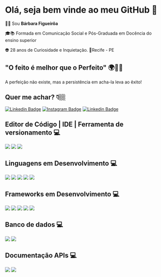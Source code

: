 # Olá, seja bem vinde ao meu GitHub 👋

👩🏼 Sou **Bárbara Figueirôa** 

🎓📚 Formada em Comunicação Social e Pós-Graduada em Docência do ensino superior 

👽 28 anos de Curiosidade e Inquietação.
📍Recife - PE


## "O feito é melhor que o Perfeito" 🌍🌠🧠
A perfeição não existe, mas a persistência em acha-la leva ao êxito!

## Quer me achar? 👇🏼
[![Linkedin Badge](https://img.shields.io/badge/-LinkedIn-blue?style=flat-square&logo=Linkedin&logoColor=white&link=https://www.linkedin.com/in/barbara-figueiroa/)](https://www.linkedin.com/in/barbara-figueiroa/) [![Instagram Badge](https://img.shields.io/badge/-Instagram-violet?style=flat-square&logo=Instagram&logoColor=white&link=https://https://www.instagram.com/diariodeumadev_/)](https://www.instagram.com/diariodeumadev_/) 
[![Linkedin Badge](https://img.shields.io/badge/-Whatsapp-green?style=flat-square&logo=Whatsapp&logoColor=white&link=https://www.Whatsapp.com/in/barbara-figueiroa/)]()

## Editor de Código | IDE | Ferramenta de versionamento 💻

<img src = "https://img.shields.io/badge/-VisualStudioCode-darkblue?style=flat-square&logo=Visualstudiocode&logoColor=blue&link=https://www.Visualstudiocode.com/in/barbara-figueiroa/"> <img src = "https://img.shields.io/badge/-Eclipse-purple?style=flat-square&logo=Eclipse&logoColor=white&link=https://www.Eclipse.com/in/barbara-figueiroa/"> <img src = "https://img.shields.io/badge/-Git-orange?style=flat-square&logo=Git&logoColor=white&link=https://www.Git.com/in/barbara-figueiroa/"> 


## Linguagens em Desenvolvimento 💻

<img src="https://img.shields.io/badge/-Javascript-yellow?style=flat-square&logo=Javascript&logoColor=white&link=https://www.Javascript.com/in/barbara-figueiroa/"> <img src = "https://img.shields.io/badge/-TypeScript-blue?style=flat-square&logo=TypeScript&logoColor=white&link=https://www.TypeScript.com/in/barbara-figueiroa/"> <img src = "https://img.shields.io/badge/-Java-red?style=flat-square&logo=Java&logoColor=blue&link=https://www.Java.com/in/barbara-figueiroa/"> <img src = "https://img.shields.io/badge/-HTML5-orange?style=flat-square&logo=HTML5&logoColor=white&link=https://www.HTML5.com/in/barbara-figueiroa/"> <img src = "https://img.shields.io/badge/-CSS3-blue?style=flat-square&logo=CSS3&logoColor=white&link=https://www.CSS3.com/in/barbara-figueiroa/"> 





## Frameworks em Desenvolvimento 💻

<img src="https://img.shields.io/badge/-Node.js-darkgreen?style=flat-square&logo=Node.js&logoColor=white&link=https://www.Node.js.com/in/barbara-figueiroa/"> <img src = "https://img.shields.io/badge/-BootStrap-purple?style=flat-square&logo=Bootstrap&logoColor=white&link=https://www.Bootstrap.com/in/barbara-figueiroa/"> <img src = "https://img.shields.io/badge/-SpringBoot-green?style=flat-square&logo=SpringBoot&logoColor=darkgreen&link=https://www.SpringBoot.com/in/barbara-figueiroa/"> <img src = "https://img.shields.io/badge/-Junit5-orange?style=flat-square&logo=Junit5&logoColor=white&link=https://www.Junit5.com/in/barbara-figueiroa/"> <img src = "https://img.shields.io/badge/-Angular-darkred?style=flat-square&logo=Angular&logoColor=white&link=https://www.Angular.com/in/barbara-figueiroa/"> 
## Banco de dados 💻
<img src = "https://img.shields.io/badge/-MYSQL-blue?style=flat-square&logo=MYSQL&logoColor=yellow&link=https://www.MYSQL.com/in/barbara-figueiroa/">  <img src = "https://img.shields.io/badge/-MongoDB-green?style=flat-square&logo=MongoDB&logoColor=brown&link=https://www.MongoDB.com/in/barbara-figueiroa/"> 

## Documentação APIs 💻

<img src = "https://img.shields.io/badge/-Postman-darkorange?style=flat-square&logo=Postman&logoColor=white&link=https://www.Postman.com/in/barbara-figueiroa/"> <img src = "https://img.shields.io/badge/-Swagger-darkgreen?style=flat-square&logo=Swagger&logoColor=lightgreen&link=https://www.Swagger.com/in/barbara-figueiroa/">
